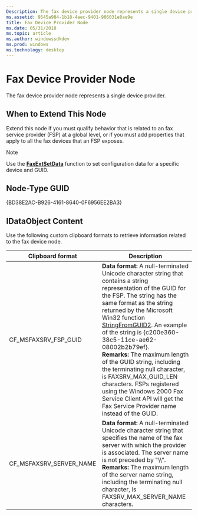 ```yaml
---
Description: The fax device provider node represents a single device provider.
ms.assetid: 9545a984-1b18-4aec-9401-906031e8ae9e
title: Fax Device Provider Node
ms.date: 05/31/2018
ms.topic: article
ms.author: windowssdkdev
ms.prod: windows
ms.technology: desktop
---
```


# Fax Device Provider Node

The fax device provider node represents a single device provider.

## When to Extend This Node

Extend this node if you must qualify behavior that is related to an fax service provider (FSP) at a global level, or if you must add properties that apply to all the fax devices that an FSP exposes.

> [!Note]  
> Use the [**FaxExtSetData**](/windows/previous-versions/FaxExt/nf-faxext-faxextsetdata?branch=master) function to set configuration data for a specific device and GUID.

 

## Node-Type GUID

{BD38E2AC-B926-4161-8640-0F6956EE2BA3}

## IDataObject Content

Use the following custom clipboard formats to retrieve information related to the fax device node.



| Clipboard format           | Description                                                                                                                                                                                                                                                                                                                                                                                                                                                                                                                                                                                                                                        |
|----------------------------|----------------------------------------------------------------------------------------------------------------------------------------------------------------------------------------------------------------------------------------------------------------------------------------------------------------------------------------------------------------------------------------------------------------------------------------------------------------------------------------------------------------------------------------------------------------------------------------------------------------------------------------------------|
| CF\_MSFAXSRV\_FSP\_GUID    | **Data format:** A null-terminated Unicode character string that contains a string representation of the GUID for the FSP. The string has the same format as the string returned by the Microsoft Win32 function [StringFromGUID2](http://msdn.microsoft.com/en-us/library/ms683893.aspx). An example of the string is {c200e360-38c5-11ce-ae62-08002b2b79ef}.<br/> **Remarks:** The maximum length of the GUID string, including the terminating null character, is FAXSRV\_MAX\_GUID\_LEN characters. FSPs registered using the Windows 2000 Fax Service Client API will get the Fax Service Provider name instead of the GUID.<br/> |
| CF\_MSFAXSRV\_SERVER\_NAME | **Data format:** A null-terminated Unicode character string that specifies the name of the fax server with which the provider is associated. The server name is not preceded by "\\\\".<br/> **Remarks:** The maximum length of the server name string, including the terminating null character, is FAXSRV\_MAX\_SERVER\_NAME characters.<br/>                                                                                                                                                                                                                                                                                        |



 

 

 




